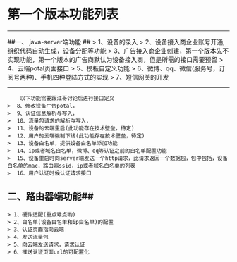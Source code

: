 # 第一个版本功能列表 #

----------

##一、 java-server端功能 ##
	>  1、设备的录入
	>  2、设备接入商企业账号开通,组织代码自动生成，设备分配等功能
	>  3、广告接入商企业创建，第一个版本先不实现功能，第一个版本的广告商默认为设备接入商，但是所需的接口需要预留
	>  4、云端potal页面接口
	>  5、模板自定义功能
	>  6、微博、qq、微信(服务号，订阅号两种)、手机四种登陆方式的实现
	>  7、短信网关的开发

----------
		以下功能需要跟江哥讨论后进行接口定义
	>  8、修改设备广告potal，
	>  9、认证信息解析与写入，
	>  10、流量包请求的解析与写入，
	>  11、设备的云端重启(此功能存在技术壁垒，待定)
	>  12、用户的云端强制下线(此功能存在技术壁垒，待定)
	>  13、设备白名单，提供设备白名单添加功能
	>  14、ip或者域名白名单，微博、qq等认证之前的白名单配置功能
	>  15、设备重启时向server端发送一个http请求，此请求返回一个数据包，包中包括，设备白名单的mac，路由器ssid，ip或者域名白名单的列表
	>  16、用户认证时候认证请求接口

## 二、路由器端功能##
	> 1、硬件适配(重点难点哟)
	> 2、白名单(设备白名单和ip白名单)的配置
	> 3、认证页面指向云端
	> 4、发送流量包
	> 5、向云端发送请求，请求认证
	> 6、推送认证页面url的可配置化